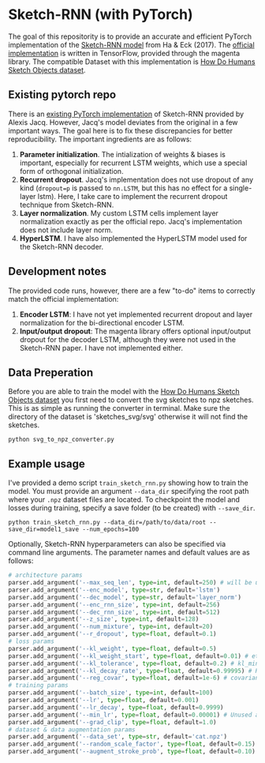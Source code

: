 # Sketch-RNN (with PyTorch)

The goal of this repositority is to provide an accurate and efficient PyTorch implementation of the [Sketch-RNN model](https://arxiv.org/abs/1704.03477) from Ha & Eck (2017). 
The [official implementation](https://github.com/tensorflow/magenta/blob/master/magenta/models/sketch_rnn/README.md) is written in TensorFlow, provided through the magenta library.
The compatible Dataset with this implementation is [How Do Humans Sketch Objects dataset](https://cybertron.cg.tu-berlin.de/eitz/projects/classifysketch/).

## Existing pytorch repo

There is an [existing PyTorch implementation](https://github.com/alexis-jacq/Pytorch-Sketch-RNN) of Sketch-RNN provided by Alexis Jacq. However, Jacq's model deviates from the original in a few important ways. The goal here is to fix these discrepancies for better reproducibility. The important ingredients are as follows:
1. __Parameter initialization__. The intialization of weights & biases is important, especially for recurrent LSTM weights, which use a special form of orthogonal initialization.
2. __Recurrent dropout__. Jacq's implementation does not use dropout of any kind (`dropout=p` is passed to `nn.LSTM`, but this has no effect for a single-layer lstm). Here, I take care to implement the recurrent dropout technique from Sketch-RNN.
3. __Layer normalization__. My custom LSTM cells implement layer normalization exactly as per the official repo. Jacq's implementation does not include layer norm.
4. __HyperLSTM__. I have also implemented the HyperLSTM model used for the Sketch-RNN decoder.

## Development notes

The provided code runs, however, there are a few "to-do" items to correctly match the official implementation:

1. __Encoder LSTM__: I have not yet implemented recurrent dropout and layer normalization for the bi-directional encoder LSTM.
2. __Input/output dropout__: The magenta library offers optional input/output dropout for the decoder LSTM, although they were not used in the Sketch-RNN paper. I have not implemented either.

## Data Preperation

Before you are able to train the model with the [How Do Humans Sketch Objects dataset](https://cybertron.cg.tu-berlin.de/eitz/projects/classifysketch/) you first need to convert the svg sketches to npz sketches. This is as simple as running the converter in terminal.
Make sure the directory of the dataset is 'sketches_svg/svg' otherwise it will not find the sketches.

```
python svg_to_npz_converter.py
```

## Example usage

I've provided a demo script `train_sketch_rnn.py` showing how to train the model. 
You must provide an argument `--data_dir` specifying the root path where your `.npz` dataset files are located. 
To checkpoint the model and losses during training, specify a save folder (to be created) with `--save_dir`.

```
python train_sketch_rnn.py --data_dir=/path/to/data/root --save_dir=model1_save --num_epochs=100
```

Optionally, Sketch-RNN hyperparameters can also be specified via command line arguments. 
The parameter names and default values are as follows:

```python
# architecture params
parser.add_argument('--max_seq_len', type=int, default=250) # will be updated based on dataset
parser.add_argument('--enc_model', type=str, default='lstm')
parser.add_argument('--dec_model', type=str, default='layer_norm')
parser.add_argument('--enc_rnn_size', type=int, default=256)
parser.add_argument('--dec_rnn_size', type=int, default=512)
parser.add_argument('--z_size', type=int, default=128)
parser.add_argument('--num_mixture', type=int, default=20)
parser.add_argument('--r_dropout', type=float, default=0.1)
# loss params
parser.add_argument('--kl_weight', type=float, default=0.5)
parser.add_argument('--kl_weight_start', type=float, default=0.01) # eta_min
parser.add_argument('--kl_tolerance', type=float, default=0.2) # kl_min
parser.add_argument('--kl_decay_rate', type=float, default=0.99995) # R
parser.add_argument('--reg_covar', type=float, default=1e-6) # covariance shrinkage
# training params
parser.add_argument('--batch_size', type=int, default=100)
parser.add_argument('--lr', type=float, default=0.001)
parser.add_argument('--lr_decay', type=float, default=0.9999)
parser.add_argument('--min_lr', type=float, default=0.00001) # Unused at the moment
parser.add_argument('--grad_clip', type=float, default=1.0)
# dataset & data augmentation params
parser.add_argument('--data_set', type=str, default='cat.npz')
parser.add_argument('--random_scale_factor', type=float, default=0.15)
parser.add_argument('--augment_stroke_prob', type=float, default=0.10)
```